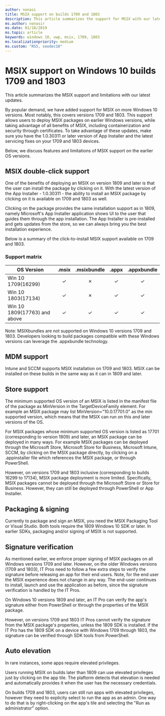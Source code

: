 ```yaml
---
author: nonasi
title: MSIX support on builds 1709 and 1803
description: This article summarizes the support for MSIX with our latest updates as of 1/22/2019.
ms.author: nonasir
ms.date: 01/18/2019
ms.topic: article
keywords: windows 10, uwp, msix, 1709, 1803
ms.localizationpriority: medium
ms.custom: "RS5, seodec18"
---
```



# MSIX support on Windows 10 builds 1709 and 1803

This article summarizes the MSIX support and limitations with our latest updates.

By popular demand, we have added support for MSIX on more Windows 10 versions. Most notably, this covers versions 1709 and 1803. This support allows users to deploy MSIX packages on earlier Windows versions, while taking advantage of all benefits of MSIX, including containerization and security through certificates. To take advantage of these updates, make sure you have the 1.0.30311 or later version of App Installer and the latest servicing fixes on your 1709 and 1803 devices.

Below, we discuss features and limitations of MSIX support on the earlier OS versions.

##  MSIX double-click support
One of the benefits of deploying an MSIX on version 1809 and later is that the user can install the package by clicking on it. With the latest version of the App Installer - 1.0.30311 - the ability to install an MSIX package by clicking on it is available on 1709 and 1803 as well. 

Clicking on the package provides the same installation support as in 1809, namely Microsoft's App Installer application shows UI to the user that guides them through the app installation. The App Installer is pre-installed and gets updates from the store, so we can always bring you the best installation experience. 

Below is a summary of the click-to-install MSIX support available on 1709 and 1803.

### Support matrix

| OS Version|   .msix    |.msixbundle|.appx|.appxbundle|
|-------------|:--------:|:--------:|:--------:|:--------:|
| Win 10 1709(16299) | &#x2713; | &#x2717; | &#x2713; | &#x2713; | 
| Win 10 1803(17134) | &#x2713; | &#x2717; | &#x2713; | &#x2713; |
| Win 10 1809(17763) and above | &#x2713; | &#x2713; | &#x2713; | &#x2713; |


Note: MSIXbundles are not supported on Windows 10 versions 1709 and 1803.  Developers looking to build packages compatible with these Windows versions can leverage the .appxbundle technology.

## MDM support
Intune and SCCM supports MSIX installation on 1709 and 1803. MSIX can be installed on these builds in the same way as it can in 1809 and later. 

## Store support
The minimum supported OS version of an MSIX is listed in the manifest file of the package as MinVersion in the TargetDeviceFamily element. For example an MSIX package may list MinVersion="10.0.17701.0" as the min supported version, which means that the MSIX can run on this and later versions of the OS.

For MSIX packages whose minimum supported OS version is listed as 17701 (corresponding to version 1809) and later, an MSIX package can be deployed in many ways. For example MSIX packages can be deployed through the Microsoft Store,  Microsoft Store for Business, Microsoft Intune, SCCM, by clicking on the MSIX package directly, by clicking on a .appinstaller file which references the MSIX package, or through PowerShell.

However, on versions 1709 and 1803 inclusive (corresponding to builds 16299 to 17134), MSIX package deployment is more limited. Specifically, MSIX packages cannot be deployed through the Microsoft Store or Store for Business. However, they can still be deployed through PowerShell or App Installer.

## Packaging & signing
Currently to package and sign an MSIX, you need the MSIX Packaging Tool or Visual Studio. Both tools require the 1809 Windows 10 SDK or later. In earlier SDKs, packaging and/or signing of MSIX is not supported. 
 
## Signature verification
As mentioned earlier, we enforce proper signing of MSIX packages on all Windows versions 1709 and later. However, on the older Windows versions (1709 and 1803), IT Pros need to follow a few extra steps to verify the signature before releasing an app for their end users. Note, for the end user the MSIX experience does not change in any way. The end-user continues to install, launch and use the application as before, since the signature verification is handled by the IT Pros. 

On Windows 10 versions 1809 and later, an IT Pro can verify the app's signature either from PowerShell or through the properties of the MSIX package. 

However, on versions 1709 and 1803 IT Pros cannot verify the signature from the MSIX package's properties, unless the 1809 SDK is installed. If the IT Pro has the 1809 SDK on a device with Windows 1709 through 1803, the signature can be verified through SDK tools from PowerShell. 

## Auto elevation
In rare instances, some apps require elevated privileges. 

Users running MSIX on builds later than 1809 can use elevated privileges just by clicking on the app tile. The plaftorm detects that elevation is needed and automatically provides it when the user has the necessary credentials. 

On builds 1709 and 1803, users can still run apps with elevated privileges, however they need to explicity select to run the app as an admin. One way to do that is by right-clicking on the app's tile and selecting the "Run as administrator" option.
